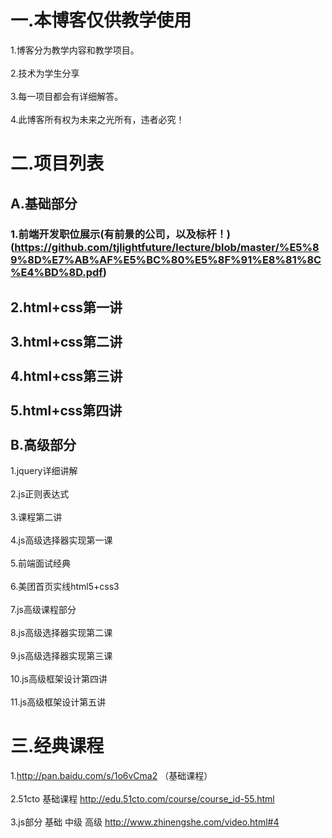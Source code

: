 一.本博客仅供教学使用
===================================  
   1.博客分为教学内容和教学项目。<br />  
   2.技术为学生分享<br />  
   3.每一项目都会有详细解答。<br />  
   4.此博客所有权为未来之光所有，违者必究！
   
   
二.项目列表
===================================  
   A.基础部分
--------------------------------------------------------   
   ### 1.前端开发职位展示(有前景的公司，以及标杆！)(https://github.com/tjlightfuture/lecture/blob/master/%E5%89%8D%E7%AB%AF%E5%BC%80%E5%8F%91%E8%81%8C%E4%BD%8D.pdf)<br />
   2.html+css第一讲<br />  
   3.html+css第二讲<br />  
   4.html+css第三讲<br />  
   5.html+css第四讲<br />  
   B.高级部分
--------------------------------------------------------   
   1.jquery详细讲解<br />  
   2.js正则表达式<br />  
   3.课程第二讲<br />  
   4.js高级选择器实现第一课<br />  
   5.前端面试经典<br />  
   6.美团首页实线html5+css3<br />  
   7.js高级课程部分<br />  
   8.js高级选择器实现第二课<br />  
   9.js高级选择器实现第三课<br />  
   10.js高级框架设计第四讲<br />  
   11.js高级框架设计第五讲
   
   
   
三.经典课程
===================================  
  1.http://pan.baidu.com/s/1o6vCma2 （基础课程）<br />  
  2.51cto 基础课程 http://edu.51cto.com/course/course_id-55.html<br />  
  3.js部分 基础 中级 高级  http://www.zhinengshe.com/video.html#4
   
   
   
   